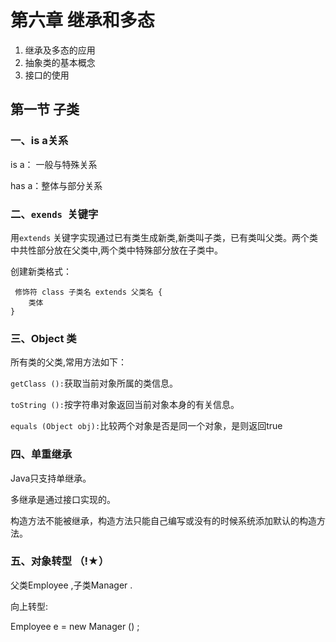 # 第六章 继承和多态

1. 继承及多态的应用
2. 抽象类的基本概念
3. 接口的使用

## 第一节 子类

### 一、is a关系

is a： 一般与特殊关系

has a：整体与部分关系

### 二、`exends `关键字

用`extends` 关键字实现通过已有类生成新类,新类叫子类，已有类叫父类。两个类中共性部分放在父类中,两个类中特殊部分放在子类中。

创建新类格式：

```
 修饰符 class 子类名 extends 父类名 {
 	类体
}
```

### 三、Object 类

所有类的父类,常用方法如下：

`getClass ():`获取当前对象所属的类信息。

`toString ():`按字符串对象返回当前对象本身的有关信息。

 `equals (Object obj):`比较两个对象是否是同一个对象，是则返回true

### 四、单重继承

Java只支持单继承。

多继承是通过接口实现的。

构造方法不能被继承，构造方法只能自己编写或没有的时候系统添加默认的构造方法。

### 五、对象转型 （!★）

父类Employee ,子类Manager .

向上转型:

Employee e = new Manager () ;

